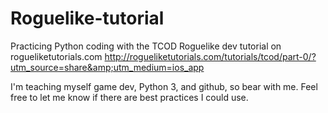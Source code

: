 # Roguelike-tutorial
Practicing Python coding with the TCOD Roguelike dev tutorial on rogueliketutorials.com http://rogueliketutorials.com/tutorials/tcod/part-0/?utm_source=share&amp;utm_medium=ios_app

I'm teaching myself game dev, Python 3, and github, so bear with me. Feel free to let me know if there are best practices I could use.

